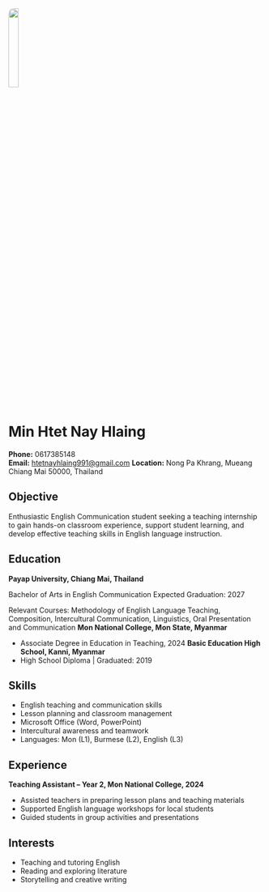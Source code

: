 <img src="https://minhtetnayhlaing.github.io/Minhtet.jpg" width="20%" align="above" style="border-radius:10px;">

# Min Htet Nay Hlaing  
**Phone:** 0617385148  
**Email:** htetnayhlaing991@gmail.com
**Location:** Nong Pa Khrang, Mueang Chiang Mai 50000, Thailand
## Objective
Enthusiastic English Communication student seeking a teaching internship to gain hands-on classroom experience, support student learning, and develop effective teaching skills in English language instruction.
## Education
**Payap University, Chiang Mai, Thailand**

Bachelor of Arts in English Communication Expected Graduation: 2027

Relevant Courses: Methodology of English Language Teaching, Composition, Intercultural Communication, Linguistics, Oral Presentation and Communication
**Mon National College, Mon State, Myanmar**
- Associate Degree in Education in Teaching, 2024
**Basic Education High School, Kanni, Myanmar** 
- High School Diploma | Graduated: 2019
## Skills
- English teaching and communication skills  
- Lesson planning and classroom management  
- Microsoft Office (Word, PowerPoint)  
- Intercultural awareness and teamwork  
- Languages: Mon (L1), Burmese (L2), English (L3) 
## Experience
**Teaching Assistant – Year 2, Mon National College, 2024**    
- Assisted teachers in preparing lesson plans and teaching materials  
- Supported English language workshops for local students  
- Guided students in group activities and presentations
 ## Interests
- Teaching and tutoring English  
- Reading and exploring literature  
- Storytelling and creative writing  
